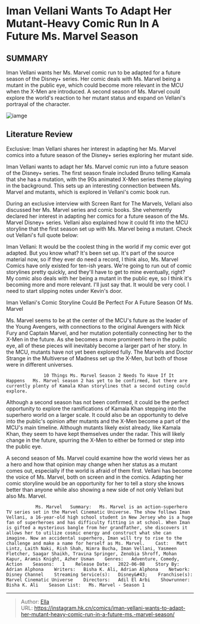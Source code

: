 # Iman Vellani Wants To Adapt Her Mutant-Heavy Comic Run In A Future Ms. Marvel Season


## SUMMARY 



  Iman Vellani wants her Ms. Marvel comic run to be adapted for a future season of the Disney&#43; series.   Her comic deals with Ms. Marvel being a mutant in the public eye, which could become more relevant in the MCU when the X-Men are introduced.   A second season of Ms. Marvel could explore the world&#39;s reaction to her mutant status and expand on Vellani&#39;s portrayal of the character.  

![iamge](https://static1.srcdn.com/wordpress/wp-content/uploads/2023/12/ms_marvel_comics_kamala_khan_iman_vellani_sr_exclusives2.jpg)

## Literature Review

Exclusive: Iman Vellani shares her interest in adapting her Ms. Marvel comics into a future season of the Disney&#43; series exploring her mutant side.




Iman Vellani wants to adapt her Ms. Marvel comic run into a future season of the Disney&#43; series. The first season finale included Bruno telling Kamala that she has a mutation, with the 90s animated X-Men series theme playing in the background. This sets up an interesting connection between Ms. Marvel and mutants, which is explored in Vellani&#39;s comic book run.




During an exclusive interview with Screen Rant for The Marvels, Vellani also discussed her Ms. Marvel series and comic books. She vehemently declared her interest in adapting her comics for a future season of the Ms. Marvel Disney&#43; series. Vellani also explained how it could fit into the MCU storyline that the first season set up with Ms. Marvel being a mutant. Check out Vellani&#39;s full quote below:


Iman Vellani: It would be the coolest thing in the world if my comic ever got adapted. But you know what? It&#39;s been set up. It&#39;s part of the source material now, so if they ever do need a record, I think also, Ms. Marvel Comics have only existed for ten-ish years. We&#39;re going to run out of comic storylines pretty quickly, and they&#39;ll have to get to mine eventually, right?
My comic also deals with her being a mutant in the public eye, so I think it&#39;s becoming more and more relevant. I&#39;ll just say that. It would be very cool. I need to start slipping notes under Kevin&#39;s door.






 Iman Vellani&#39;s Comic Storyline Could Be Perfect For A Future Season Of Ms. Marvel 
         

Ms. Marvel seems to be at the center of the MCU&#39;s future as the leader of the Young Avengers, with connections to the original Avengers with Nick Fury and Captain Marvel, and her mutation potentially connecting her to the X-Men in the future. As she becomes a more prominent hero in the public eye, all of these pieces will inevitably become a larger part of her story. In the MCU, mutants have not yet been explored fully. The Marvels and Doctor Strange in the Multiverse of Madness set up the X-Men, but both of those were in different universes.

                  10 Things Ms. Marvel Season 2 Needs To Have If It Happens   Ms. Marvel season 2 has yet to be confirmed, but there are currently plenty of Kamala Khan storylines that a second outing could explore.   




Although a second season has not been confirmed, it could be the perfect opportunity to explore the ramifications of Kamala Khan stepping into the superhero world on a larger scale. It could also be an opportunity to delve into the public&#39;s opinion after mutants and the X-Men become a part of the MCU&#39;s main timeline. Although mutants likely exist already, like Kamala Khan, they seem to have kept themselves under the radar. This will likely change in the future, spurring the X-Men to either be formed or step into the public eye.

A second season of Ms. Marvel could examine how the world views her as a hero and how that opinion may change when her status as a mutant comes out, especially if the world is afraid of them first. Vellani has become the voice of Ms. Marvel, both on screen and in the comics. Adapting her comic storyline would be an opportunity for her to tell a story she knows better than anyone while also showing a new side of not only Vellani but also Ms. Marvel.

               Ms. Marvel   Summary:   Ms. Marvel is an action-superhero TV series set in the Marvel Cinematic Universe. The show follows Iman Vellani, a 16-year-old high school student in New Jersey who is a huge fan of superheroes and has difficulty fitting in at school. When Iman is gifted a mysterious bangle from her grandfather, she discovers it allows her to utilize cosmic energy and construct what she can imagine. Now an accidental superhero, Iman will try to rise to the challenge and make a name for herself as Ms. Marvel.    Cast:   Matt Lintz, Laith Naki, Rish Shah, Nimra Bucha, Iman Vellani, Yasmeen Fletcher, Saagar Shaikh, Travina Springer, Zenobia Shroff, Mohan Kapur, Aramis Knight, Azher Usman    Genres:   Adventure, Comedy, Action    Seasons:   1    Release Date:   2022-06-08    Story By:   Adrian Alphona    Writers:   Bisha K. Ali, Adrian Alphona    Network:   Disney Channel    Streaming Service(s):   Disney&#43;    Franchise(s):   Marvel Cinematic Universe    Directors:   Adil El Arbi    Showrunner:   Bisha K. Ali    Season List:   Ms. Marvel - Season 1      

---

> Author: [Ella](https://instagram.hk.cn/)  
> URL: https://instagram.hk.cn/comics/iman-vellani-wants-to-adapt-her-mutant-heavy-comic-run-in-a-future-ms.-marvel-season/  


